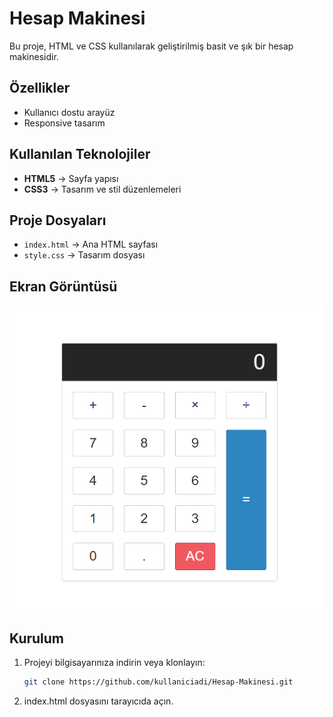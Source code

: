 # Hesap Makinesi
Bu proje, HTML ve CSS kullanılarak geliştirilmiş basit ve şık bir hesap makinesidir.

## Özellikler
- Kullanıcı dostu arayüz
- Responsive tasarım

## Kullanılan Teknolojiler
- **HTML5** → Sayfa yapısı
- **CSS3** → Tasarım ve stil düzenlemeleri

## Proje Dosyaları
- `index.html` → Ana HTML sayfası
- `style.css` → Tasarım dosyası

## Ekran Görüntüsü
![# Hesap-Makinesi](https://github.com/sedanurpeker/Hesap-Makinesi/blob/main/Ekran%20g%C3%B6r%C3%BCnt%C3%BCs%C3%BC%202025-08-12%20112037.png)

## Kurulum
1. Projeyi bilgisayarınıza indirin veya klonlayın:
   ```bash
   git clone https://github.com/kullaniciadi/Hesap-Makinesi.git
2. index.html dosyasını tarayıcıda açın.
